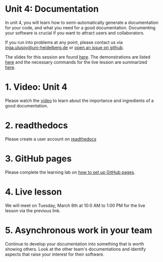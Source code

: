 # Unit 4: Documentation
In unit 4, you will learn how to semi-automatically generate a documentation for your code, and what you need for a good documentation. Documenting your software is crucial if you want to attract users and collaborators.

If you run into problems at any point, please contact us via inga.ulusoy@uni-heidelberg.de or [open an issue on github](https://docs.github.com/en/github/managing-your-work-on-github/creating-an-issue).

The slides for this session are found [here](./unit4_SSD_SSC.pdf). The demonstrations are listed [here](./DEMONSTRATIONS.md) and the necessary commands for the live lession are summarized [here](./STEPS.md).

# 1. Video: Unit 4
Please watch the [video]() to learn about the importance and ingredients of a good documentation.

# 2. readthedocs
Please create a user account on [readthedocs]()

# 3. GitHub pages
Please complete the learning lab on [how to set up GitHub pages](https://lab.github.com/githubtraining/github-pages).

# 4. Live lesson
We will meet on Tuesday, March 8th at 10:0 AM to 1:00 PM for the live lesson via the previous link.

# 5. Asynchronous work in your team
Continue to develop your documentation into something that is worth showing others. Look at the other team's documentations and identify aspects that raise your interest for their software.